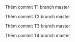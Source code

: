 Thêm commit T1 branch master

Thêm commit T2 branch master

Thêm commit T3 branch master

Thêm commit T4 branch master